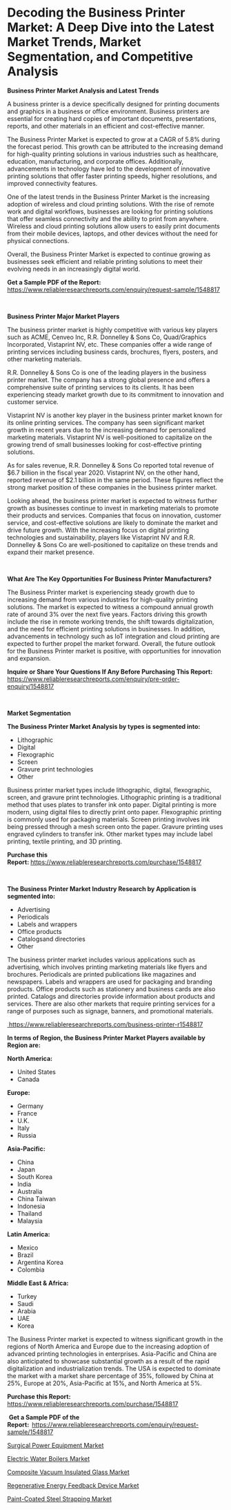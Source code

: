 <p><h1>Decoding the Business Printer Market: A Deep Dive into the Latest Market Trends, Market Segmentation, and Competitive Analysis</h1></p><p><strong>Business Printer Market Analysis and Latest Trends</strong></p>
<p><p>A business printer is a device specifically designed for printing documents and graphics in a business or office environment. Business printers are essential for creating hard copies of important documents, presentations, reports, and other materials in an efficient and cost-effective manner.</p><p>The Business Printer Market is expected to grow at a CAGR of 5.8% during the forecast period. This growth can be attributed to the increasing demand for high-quality printing solutions in various industries such as healthcare, education, manufacturing, and corporate offices. Additionally, advancements in technology have led to the development of innovative printing solutions that offer faster printing speeds, higher resolutions, and improved connectivity features.</p><p>One of the latest trends in the Business Printer Market is the increasing adoption of wireless and cloud printing solutions. With the rise of remote work and digital workflows, businesses are looking for printing solutions that offer seamless connectivity and the ability to print from anywhere. Wireless and cloud printing solutions allow users to easily print documents from their mobile devices, laptops, and other devices without the need for physical connections.</p><p>Overall, the Business Printer Market is expected to continue growing as businesses seek efficient and reliable printing solutions to meet their evolving needs in an increasingly digital world.</p></p>
<p><strong>Get a Sample PDF of the Report:&nbsp;</strong> <a href="https://www.reliableresearchreports.com/enquiry/request-sample/1548817">https://www.reliableresearchreports.com/enquiry/request-sample/1548817</a></p>
<p>&nbsp;</p>
<p><strong>Business Printer Major Market Players</strong></p>
<p><p>The business printer market is highly competitive with various key players such as ACME, Cenveo Inc, R.R. Donnelley & Sons Co, Quad/Graphics Incorporated, Vistaprint NV, etc. These companies offer a wide range of printing services including business cards, brochures, flyers, posters, and other marketing materials.</p><p>R.R. Donnelley & Sons Co is one of the leading players in the business printer market. The company has a strong global presence and offers a comprehensive suite of printing services to its clients. It has been experiencing steady market growth due to its commitment to innovation and customer service.</p><p>Vistaprint NV is another key player in the business printer market known for its online printing services. The company has seen significant market growth in recent years due to the increasing demand for personalized marketing materials. Vistaprint NV is well-positioned to capitalize on the growing trend of small businesses looking for cost-effective printing solutions.</p><p>As for sales revenue, R.R. Donnelley & Sons Co reported total revenue of $6.7 billion in the fiscal year 2020. Vistaprint NV, on the other hand, reported revenue of $2.1 billion in the same period. These figures reflect the strong market position of these companies in the business printer market.</p><p>Looking ahead, the business printer market is expected to witness further growth as businesses continue to invest in marketing materials to promote their products and services. Companies that focus on innovation, customer service, and cost-effective solutions are likely to dominate the market and drive future growth. With the increasing focus on digital printing technologies and sustainability, players like Vistaprint NV and R.R. Donnelley & Sons Co are well-positioned to capitalize on these trends and expand their market presence.</p></p>
<p>&nbsp;</p>
<p><strong>What Are The Key Opportunities For Business Printer Manufacturers?</strong></p>
<p><p>The Business Printer market is experiencing steady growth due to increasing demand from various industries for high-quality printing solutions. The market is expected to witness a compound annual growth rate of around 3% over the next five years. Factors driving this growth include the rise in remote working trends, the shift towards digitalization, and the need for efficient printing solutions in businesses. In addition, advancements in technology such as IoT integration and cloud printing are expected to further propel the market forward. Overall, the future outlook for the Business Printer market is positive, with opportunities for innovation and expansion.</p></p>
<p><strong>Inquire or Share Your Questions If Any Before Purchasing This Report:</strong> <a href="https://www.reliableresearchreports.com/enquiry/pre-order-enquiry/1548817">https://www.reliableresearchreports.com/enquiry/pre-order-enquiry/1548817</a></p>
<p>&nbsp;</p>
<p><strong>Market Segmentation</strong></p>
<p><strong>The Business Printer Market Analysis by types is segmented into:</strong></p>
<p><ul><li>Lithographic</li><li>Digital</li><li>Flexographic</li><li>Screen</li><li>Gravure print technologies</li><li>Other</li></ul></p>
<p><p>Business printer market types include lithographic, digital, flexographic, screen, and gravure print technologies. Lithographic printing is a traditional method that uses plates to transfer ink onto paper. Digital printing is more modern, using digital files to directly print onto paper. Flexographic printing is commonly used for packaging materials. Screen printing involves ink being pressed through a mesh screen onto the paper. Gravure printing uses engraved cylinders to transfer ink. Other market types may include label printing, textile printing, and 3D printing.</p></p>
<p><strong>Purchase this Report:&nbsp;</strong><a href="https://www.reliableresearchreports.com/purchase/1548817">https://www.reliableresearchreports.com/purchase/1548817</a></p>
<p>&nbsp;</p>
<p><strong>The Business Printer Market Industry Research by Application is segmented into:</strong></p>
<p><ul><li>Advertising</li><li>Periodicals</li><li>Labels and wrappers</li><li>Office products</li><li>Catalogsand directories</li><li>Other</li></ul></p>
<p><p>The business printer market includes various applications such as advertising, which involves printing marketing materials like flyers and brochures. Periodicals are printed publications like magazines and newspapers. Labels and wrappers are used for packaging and branding products. Office products such as stationery and business cards are also printed. Catalogs and directories provide information about products and services. There are also other markets that require printing services for a range of purposes such as signage, banners, and promotional materials.</p></p>
<p><a href="https://www.reliableresearchreports.com/business-printer-r1548817">&nbsp;https://www.reliableresearchreports.com/business-printer-r1548817</a></p>
<p><strong>In terms of Region, the Business Printer Market Players available by Region are:</strong></p>
<p>
    <p> <strong> North America: </strong>
        <ul>
            <li>United States</li>
            <li>Canada</li>
        </ul>
        </p> 
    <p> <strong> Europe: </strong>
        <ul>
            <li>Germany</li>
            <li>France</li>
            <li>U.K.</li>
            <li>Italy</li>
            <li>Russia</li>
        </ul>
        </p> 
    <p> <strong> Asia-Pacific: </strong>
        <ul>
            <li>China</li>
            <li>Japan</li>
            <li>South Korea</li>
            <li>India</li>
            <li>Australia</li>
            <li>China Taiwan</li>
            <li>Indonesia</li>
            <li>Thailand</li>
            <li>Malaysia</li>
        </ul>
        </p> 
    <p> <strong> Latin America: </strong>
        <ul>
            <li>Mexico</li>
            <li>Brazil</li>
            <li>Argentina Korea</li>
            <li>Colombia</li>
        </ul>
        </p> 
    <p> <strong> Middle East & Africa: </strong>
        <ul>
            <li>Turkey</li>
            <li>Saudi</li>
            <li>Arabia</li>
            <li>UAE</li>
            <li>Korea</li>
        </ul>
    </p>
    </p>
<p><p>The Business Printer market is expected to witness significant growth in the regions of North America and Europe due to the increasing adoption of advanced printing technologies in enterprises. Asia-Pacific and China are also anticipated to showcase substantial growth as a result of the rapid digitalization and industrialization trends. The USA is expected to dominate the market with a market share percentage of 35%, followed by China at 25%, Europe at 20%, Asia-Pacific at 15%, and North America at 5%.</p></p>
<p><strong>Purchase this Report: </strong><a href="https://www.reliableresearchreports.com/purchase/1548817">https://www.reliableresearchreports.com/purchase/1548817</a></p>
<p>&nbsp;<strong>Get a Sample PDF of the Report:&nbsp;&nbsp;</strong><a href="https://www.reliableresearchreports.com/enquiry/request-sample/1548817">https://www.reliableresearchreports.com/enquiry/request-sample/1548817</a></p>
<p><strong></strong></p>
<p><p><a href="https://github.com/carolinehamilton5656/Market-Research-Report-List-1/blob/main/surgical-power-equipment-market.md">Surgical Power Equipment Market</a></p><p><a href="https://github.com/adriannay56456/Market-Research-Report-List-1/blob/main/electric-water-boilers-market.md">Electric Water Boilers Market</a></p><p><a href="https://www.linkedin.com/pulse/composite-vacuum-insulated-glass-market-size-growth-4nc9c?trackingId=RXzZL7meSS%2BrIOeem4FB5A%3D%3D">Composite Vacuum Insulated Glass Market</a></p><p><a href="https://www.linkedin.com/pulse/regenerative-energy-feedback-device-market-forecast-global-4qi6c?trackingId=zyy9t2huT4CQKk6Xc5yeiw%3D%3D">Regenerative Energy Feedback Device Market</a></p><p><a href="https://medium.com/@tyhd5df/paint-coated-steel-strapping-market-size-share-analysis-growth-trends-forecast-2024-2031-7c0b4402fbab">Paint-Coated Steel Strapping Market</a></p></p>